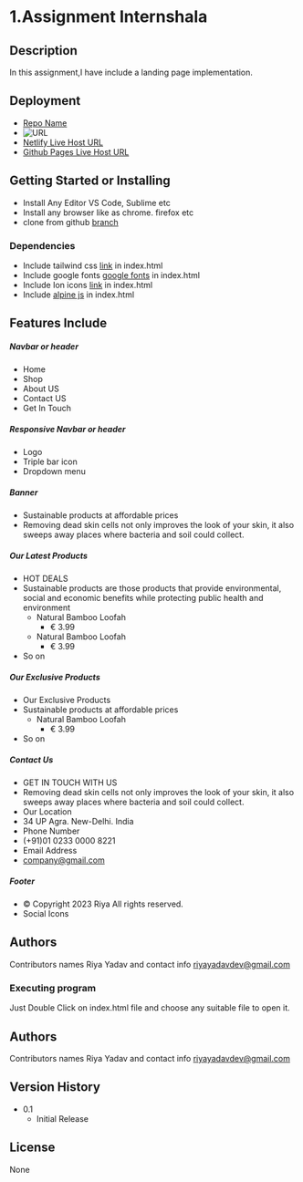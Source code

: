 # 1.Assignment Internshala
## Description

In this assignment,I have include a landing page implementation.

## Deployment
* [Repo Name](https://github.com/RiyaYadavDev/Company_Assignment.git)
* ![URL]([https://tinyurl.com/2b8jel5k](https://www.awesomescreenshot.com/image/36899226?key=9d50922b29f79ae8deb8542ea7285e19))
* [Netlify Live Host URL](https://deploy-preview-2--golden-pasca-c6f457.netlify.app/)
* [Github Pages Live Host URL](https://riyayadavdev.github.io/Company_Assignment/)

## Getting Started or Installing
* Install Any Editor VS Code, Sublime etc
* Install any browser like as chrome. firefox etc
* clone from github [branch](https://github.com/RiyaYadavDev/Company_Assignment.git)

### Dependencies

* Include tailwind css [link](https://cdn.tailwindcss.com) in index.html
* Include google fonts [google fonts](https://fonts.googleapis.com/css2?family=Inter:wght@100;200;300;400;500;600;700;800;900&display=swap) in index.html
* Include Ion icons [link](https://unpkg.com/ionicons@5.5.2/dist/ionicons/ionicons.esm.js) in index.html
* Include [alpine js](https://unpkg.com/alpinejs@3.x.x/dist/cdn.min.js) in index.html

## Features Include

##### Navbar or header
* Home
* Shop
* About US
* Contact US
* Get In Touch

##### Responsive Navbar or header
* Logo
* Triple bar icon
* Dropdown menu

##### Banner
* Sustainable products at affordable prices
* Removing dead skin cells not only improves the look of your skin, it also sweeps away places where bacteria and soil could collect.

##### Our Latest Products
* HOT DEALS
* Sustainable products are those products that provide environmental, social and economic benefits while protecting public health and environment
  * Natural Bamboo Loofah
    * € 3.99
  * Natural Bamboo Loofah
    * € 3.99
* So on

##### Our Exclusive Products
* Our Exclusive Products
* Sustainable products at affordable prices
  * Natural Bamboo Loofah
    * € 3.99
* So on

##### Contact Us
* GET IN TOUCH WITH US
* Removing dead skin cells not only improves the look of your skin, it also sweeps away places where bacteria and soil could collect.
* Our Location
* 34 UP Agra. New-Delhi. India
* Phone Number
* (+91)01 0233 0000 8221
* Email Address
* company@gmail.com

##### Footer
* © Copyright 2023 Riya All rights reserved.
* Social Icons

## Authors

Contributors names Riya Yadav and contact info riyayadavdev@gmail.com

### Executing program

Just Double Click on index.html file and choose any suitable file to open it.

## Authors

Contributors names Riya Yadav and contact info riyayadavdev@gmail.com

## Version History

* 0.1
    * Initial Release

## License

None


